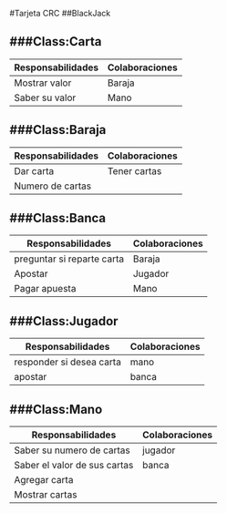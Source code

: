 #Tarjeta CRC
##BlackJack

###Class:Carta
-------


**Responsabilidades**|**Colaboraciones**
---------|-----------
Mostrar valor|Baraja
Saber su valor|Mano
           


###Class:Baraja
-------

**Responsabilidades**|**Colaboraciones**
---------|-----------
Dar carta|Tener cartas
Numero de cartas|


###Class:Banca
-------

**Responsabilidades**|**Colaboraciones**
---------|-----------
preguntar si reparte carta|Baraja
Apostar|Jugador
Pagar apuesta|Mano



###Class:Jugador
---------

**Responsabilidades**|**Colaboraciones**
---------|------------
responder si desea carta|mano
apostar |banca

###Class:Mano
---------

**Responsabilidades**|**Colaboraciones**
---------|------------
Saber su numero de cartas|jugador
Saber el valor de sus cartas |banca
Agregar carta|
Mostrar cartas|

